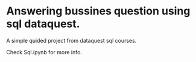 # Answering bussines question using sql dataquest.
A simple quided project from dataquest sql courses.

Check Sql.ipynb for more info.
